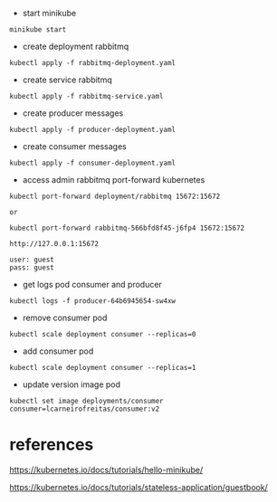 
- start minikube

```
minikube start
```

- create deployment rabbitmq
```
kubectl apply -f rabbitmq-deployment.yaml
```

- create service rabbitmq
```
kubectl apply -f rabbitmq-service.yaml
```

- create producer messages
```
kubectl apply -f producer-deployment.yaml
```

- create consumer messages
```
kubectl apply -f consumer-deployment.yaml
```

- access admin rabbitmq port-forward kubernetes
```
kubectl port-forward deployment/rabbitmq 15672:15672

or

kubectl port-forward rabbitmq-566bfd8f45-j6fp4 15672:15672

http://127.0.0.1:15672

user: guest
pass: guest
```

- get logs pod consumer and producer
```
kubectl logs -f producer-64b6945654-sw4xw
```

- remove consumer pod
```
kubectl scale deployment consumer --replicas=0
```

- add consumer pod
```
kubectl scale deployment consumer --replicas=1
```

- update version image pod
```
kubectl set image deployments/consumer consumer=lcarneirofreitas/consumer:v2
```

# references
https://kubernetes.io/docs/tutorials/hello-minikube/

https://kubernetes.io/docs/tutorials/stateless-application/guestbook/
